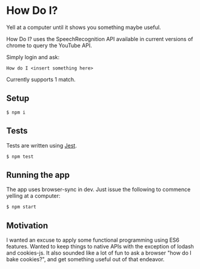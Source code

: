 # How Do I?

Yell at a computer until it shows you something maybe useful.

How Do I? uses the SpeechRecognition API available in current versions of chrome
to query the YouTube API.

Simply login and ask:

```
How do I <insert something here>
```

Currently supports 1 match.

## Setup

```
$ npm i
```

## Tests

Tests are written using [Jest](https://facebook.github.io/jest/).

```
$ npm test
```

## Running the app

The app uses browser-sync in dev. Just issue the following to commence yelling at a computer:

```
$ npm start
```

## Motivation

I wanted an excuse to apply some functional programming using ES6 features. Wanted to keep things
to native APIs with the exception of lodash and cookies-js. It also sounded like a lot of fun to ask a browser "how do I bake cookies?", and get something useful out of that endeavor.

